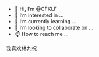 - 👋 Hi, I’m @CFKLF
- 👀 I’m interested in ...
- 🌱 I’m currently learning ...
- 💞️ I’m looking to collaborate on ...
- 📫 How to reach me ...

<!---
CFKLF/CFKLF is a ✨ special ✨ repository because its `README.md` (this file) appears on your GitHub profile.
You can click the Preview link to take a look at your changes.
--->
我喜欢林九祝

